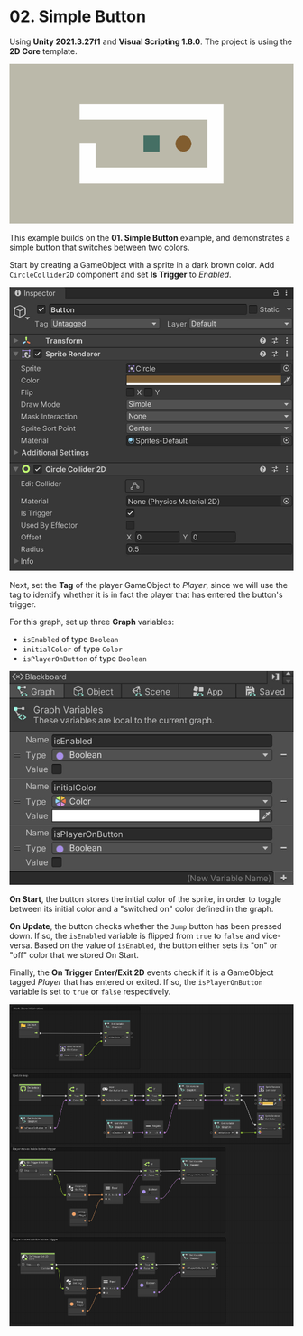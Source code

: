 # 02. Simple Button

Using **Unity 2021.3.27f1** and **Visual Scripting 1.8.0**. The project is using the **2D Core** template.

![Demo](./demo.gif)

This example builds on the **01. Simple Button** example, and demonstrates a simple button that switches between two colors.

Start by creating a GameObject with a sprite in a dark brown color. Add `CircleCollider2D` component and set **Is Trigger** to *Enabled*.

![Button Inspector](./button-inspector.jpg)

Next, set the **Tag** of the player GameObject to *Player*, since we will use the tag to identify whether it is in fact the player that has entered the button's trigger.

For this graph, set up three **Graph** variables:

- `isEnabled` of type `Boolean`
- `initialColor` of type `Color`
- `isPlayerOnButton` of type `Boolean`

![Graph Variables](./graph-variables.jpg)

**On Start**, the button stores the initial color of the sprite, in order to toggle between its initial color and a "switched on" color defined in the graph.

**On Update**, the button checks whether the `Jump` button has been pressed down. If so, the `isEnabled` variable is flipped from `true` to `false` and vice-versa. Based on the value of `isEnabled`, the button either sets its "on" or "off" color that we stored On Start.

Finally, the **On Trigger Enter/Exit 2D** events check if it is a GameObject tagged *Player* that has entered or exited. If so, the `isPlayerOnButton` variable is set to `true` or `false` respectively.

![Graph](./graph.jpg)